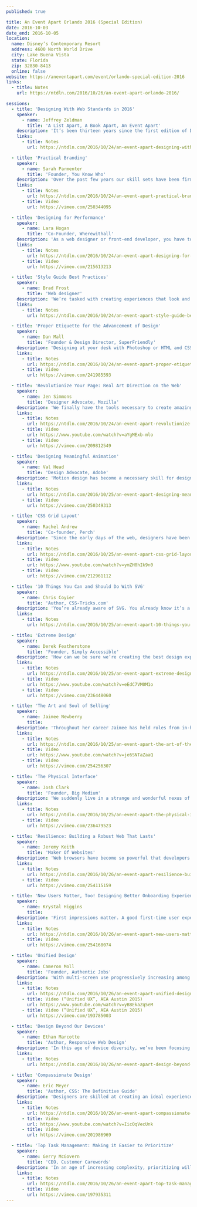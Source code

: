 ```yaml
---
published: true

title: An Event Apart Orlando 2016 (Special Edition)
date: 2016-10-03
date_end: 2016-10-05
location:
  name: Disney’s Contemporary Resort
  address: 4600 North World Drive
  city: Lake Buena Vista
  state: Florida
  zip: 32830-8413
  online: false
website: https://aneventapart.com/event/orlando-special-edition-2016
links:
  - title: Notes
    url: https://ntdln.com/2016/10/26/an-event-apart-orlando-2016/

sessions:
  - title: 'Designing With Web Standards in 2016'
    speaker:
      - name: Jeffrey Zeldman
        title: 'A List Apart, A Book Apart, An Event Apart'
    description: 'It’s been thirteen years since the first edition of Designing With Web Standards turned our industry on its ear, changing the way we design and develop websites. ​In a web ruled by Flash, table layouts, and sites coded to work in only one browser or another, DWWS showed how to make web content and experiences available to all people, browsers, devices, and search engines. It was heady stuff back in 2003. But how well do the tactics and strategies the book and subsequent editions recommended hold up in our multi-device, framework- and app-driven web of 2016? Is it time to discard progressive enhancement, semantic markup, and accessibility? Or can these ​techniques still help us master today’s complex design and development challenges? Survey the state of the art, and learn how to ensure that your site will work everywhere—today and tomorrow.'
    links:
      - title: Notes
        url: https://ntdln.com/2016/10/24/an-event-apart-designing-with-web-standards-in-2016/

  - title: 'Practical Branding'
    speaker:
      - name: Sarah Parmenter
        title: 'Founder, You Know Who'
    description: 'Over the past few years our skill sets have been firmly planted in understanding this new era of multi-faceted web design. While we’ve all been busy making sure our designs adhere to the latest flat trend and performance specifications, we’ve forgotten that what once got us all talking, before we looked under the hood at the code, was visually striking websites. We’ve come to believe that simply re-designing to increase visual pleasure and memorability is somehow not okay. In this talk, Sarah will discuss what designing brands (including personal brands) looks like in 2017 and the social ecosystems that accompany them—without a “golden ratio” overlay in sight.'
    links:
      - title: Notes
        url: https://ntdln.com/2016/10/24/an-event-apart-practical-branding/
      - title: Video
        url: https://vimeo.com/250344095

  - title: 'Designing for Performance'
    speaker:
      - name: Lara Hogan
        title: 'Co-Founder, Wherewithall'
    description: 'As a web designer or front-end developer, you have tough choices to make when it comes to weighing aesthetics and performance. Images, fonts, layout, and interactivity are necessary to engage your audience, and each has an enormous impact on page load time and the overall user experience. This talk will focus on performance basics from a design and front-end perspective, including tips for optimizing design assets and patterns. Lara will also cover some tips for approaching your project with page speed in mind, how to make decisions about aesthetics and speed during the design process, and how to help those around you care about performance.'
    links:
      - title: Notes
        url: https://ntdln.com/2016/10/24/an-event-apart-designing-for-performance/
      - title: Video
        url: https://vimeo.com/215613213

  - title: 'Style Guide Best Practices'
    speaker:
      - name: Brad Frost
        title: 'Web designer'
    description: 'We’re tasked with creating experiences that look and function beautifully across a dizzying array of devices and environments. That’s a tall order in and of itself, but once you factor in other team members, clients, stakeholders, and organizational quirks, things start looking downright intimidating. With so many variables to consider, we need solid ground to stand on. Style guides are quickly proving to be foundational tools for tackling this increasingly-diverse web landscape while still maintaining your sanity. Style guides promote consistency, establish a shared vocabulary, make testing easier, and lay a future-friendly foundation. This session will detail best practices and considerations for creating and maintaining style guides, so you can set up your organization for success.'
    links:
      - title: Notes
        url: https://ntdln.com/2016/10/24/an-event-apart-style-guide-best-practices/

  - title: 'Proper Etiquette for the Advancement of Design'
    speaker:
      - name: Dan Mall
        title: 'Founder & Design Director, SuperFriendly'
    description: 'Designing at your desk with Photoshop or HTML and CSS is easy, but getting your bosses and clients to give your work their stamp of approval is often quite a feat. In this presentation, Dan will share some stories of tools, methodologies, and non-traditional deliverables that can help you get the buy-in you need. Follow along to learn how to make everyone you work with say “please” and “thank you!”'
    links:
      - title: Notes
        url: https://ntdln.com/2016/10/24/an-event-apart-proper-etiquette-for-the-advancement-of-design/
      - title: Video
        url: https://vimeo.com/241985593

  - title: 'Revolutionize Your Page: Real Art Direction on the Web'
    speaker:
      - name: Jen Simmons
        title: 'Designer Advocate, Mozilla'
    description: 'We finally have the tools necessary to create amazing page designs on the web. Now we can art direct our layouts, leveraging the power and tradition of graphic design. In this eye-opening talk, Jen will explore concrete examples of an incredible range of new possibilities. She’ll walk through a step-by-step design process for figuring out how to create a layout as unique as your content. You’ll learn how Flexbox, Grid, Shapes, Multicolumn, Viewport Units, and more can be combined together to revolutionize how you approach the page —any page.'
    links:
      - title: Notes
        url: https://ntdln.com/2016/10/24/an-event-apart-revolutionize-your-page-art-direction-on-the-web/
      - title: Video
        url: https://www.youtube.com/watch?v=aYgMExb-mlo
      - title: Video
        url: https://vimeo.com/209812549

  - title: 'Designing Meaningful Animation'
    speaker:
      - name: Val Head
        title: 'Design Advocate, Adobe'
    description: 'Motion design has become a necessary skill for designing and building the modern web. The character and energy that motion brings to an interface is becoming as expected on the web as it is in other media. Great web animation comes from thinking like a motion designer and brand steward, matching the motion we add to our message and design goals. Learn key animation principles such as timing, offsets, and secondary action as they apply to interface design decisions—plus motion principles specific to designing animated interactions. Consider this your crash course on becoming a motion design pro!'
    links:
      - title: Notes
        url: https://ntdln.com/2016/10/25/an-event-apart-designing-meaningful-animation/
      - title: Video
        url: https://vimeo.com/250349313

  - title: 'CSS Grid Layout'
    speaker:
      - name: Rachel Andrew
        title: 'Co-founder, Perch'
    description: 'Since the early days of the web, designers have been trying to lay out web pages using grid systems. Likewise, almost every CSS framework attempts to implement some kind of grid system, using floats and often leaning on preprocessors. The CSS Grid Layout module brings us a native CSS Grid system for the first time—a grid system that does not rely on document source order, and can create complex layouts which are easily redefined with media queries. Following along with practical examples, you’ll learn how Grid works, and how it can be used to implement modern layouts and responsive designs.'
    links:
      - title: Notes
        url: https://ntdln.com/2016/10/25/an-event-apart-css-grid-layout/
      - title: Video
        url: https://www.youtube.com/watch?v=ymZH0hIk9n0
      - title: Video
        url: https://vimeo.com/212961112

  - title: '10 Things You Can and Should Do With SVG'
    speaker:
      - name: Chris Coyier
        title: 'Author, CSS-Tricks.com'
    description: 'You’re already aware of SVG. You already know it’s a vector image format. But how does that affect your daily life as a front end developer and designer? In this fun, compelling, and information-packed session, Chris will count down 10 things you could (and should!) be doing with SVG. It’s one of those technologies that is chock full of possibilities and benefits, yet conspicuously missing from most people’s toolbelts. Find out why it deserves a prime spot on yours.'
    links:
      - title: Notes
        url: https://ntdln.com/2016/10/25/an-event-apart-10-things-you-can-and-should-do-with-svg/

  - title: 'Extreme Design'
    speaker:
      - name: Derek Featherstone
        title: 'Founder, Simply Accessible'
    description: 'How can we be sure we’re creating the best design experiences possible? It turns out that creating great experiences for a particular subset of our users—people with disabilities—results in better designs for everyone. Focusing relentlessly on accessibility helps us think of extreme scenarios and ask questions like “how can we make this work eyes free?” and “how can we make this work with the least amount of typing?” Explore multiple methods of extremifying your designs—stressing them in ways they haven’t been stressed before—to illuminate opportunities for innovation, efficiency, and excellence that lead to great designs for everyone.'
    links:
      - title: Notes
        url: https://ntdln.com/2016/10/25/an-event-apart-extreme-design/
      - title: Video
        url: https://www.youtube.com/watch?v=eEdC7VM0M1o
      - title: Video
        url: https://vimeo.com/236448060

  - title: 'The Art and Soul of Selling'
    speaker:
      - name: Jaimee Newberry
        title:
    description: 'Throughout her career Jaimee has held roles from in-house teams, to agency partner, to independent consultant. Across these roles, she not only had to sell her own design work, but the work of her teams and colleagues, as well. It stands true that the most important skill she ever learned was how to sell design. Through stories of client interactions and learning experiences, Jaimee will share her two rules of design and describe how her “Check Yourself Checkpoints” have helped her sell design and close millions of dollars in deals, across the past seventeen years.'
    links:
      - title: Notes
        url: https://ntdln.com/2016/10/25/an-event-apart-the-art-of-the-sale/
      - title: Video
        url: https://www.youtube.com/watch?v=je6SNTaZaaQ
      - title: Video
        url: https://vimeo.com/254256307

  - title: 'The Physical Interface'
    speaker:
      - name: Josh Clark
        title: 'Founder, Big Medium'
    description: 'We suddenly live in a strange and wonderful nexus of digital and physical. Touchscreens let us hold information in our hands, and we touch, stretch, crumple, drag, and flick data itself. Our sensor-packed phones even reach beyond the screen to interact directly with the world around us. While these digital interfaces are becoming physical, the physical world is becoming digital, too. Objects, places, and even our bodies are lighting up with with sensors and connectivity. We’re not just clicking links anymore; we’re creating physical interfaces to digital systems. This requires new perspective and technique for web and product designers. The good news: it’s all within your reach. With a rich trove of examples, Designing for Touch author Josh Clark explores the practical, meaningful design opportunities for the web’s newly physical interfaces.'
    links:
      - title: Notes
        url: https://ntdln.com/2016/10/25/an-event-apart-the-physical-interface/
      - title: Video
        url: https://vimeo.com/236479523

  - title: 'Resilience: Building a Robust Web That Lasts'
    speaker:
      - name: Jeremy Keith
        title: 'Maker Of Websites'
    description: 'Web browsers have become so powerful that developers are now treating them as if they were a runtime environment as predictable as any other. But the truth is that we still need to deal with many unknown factors that torpedo our assumptions. The web is where Postel’s Law meets Murphy’s Law, so we can’t treat web development as if it were just another flavor of software. Instead we must work with the grain of the web. You’ll learn tried and tested (as well as new) approaches to building for the web that will result in experiences that are robust, flexible, and resilient.'
    links:
      - title: Notes
        url: https://ntdln.com/2016/10/26/an-event-apart-resilience-building-a-robust-web-that-lasts/
      - title: Video
        url: https://vimeo.com/254115159

  - title: 'New Users Matter, Too! Designing Better Onboarding Experiences'
    speaker:
      - name: Krystal Higgins
        title:
    description: 'First impressions matter. A good first​-​time user experience establishes a foundation for future engagement, while a bad one can mean abandonment. What kind of first impression is your product giving? This ​presentation is for anyone who designs products​​ and wants to create an experience that better engages and informs new users. You’ll get an overview of best practices as they relate to learning and engagement, including patterns and anti-patterns. You’ll also get suggestions for next steps, regardless of whether you’re starting on a fresh new ​site or ​product​,​ or revising an existing one.'
    links:
      - title: Notes
        url: https://ntdln.com/2016/10/26/an-event-apart-new-users-matter-too-designing-better-onboarding-experiences/
      - title: Video
        url: https://vimeo.com/254168074

  - title: 'Unified Design'
    speaker:
      - name: Cameron Moll
        title: 'Founder, Authentic Jobs'
    description: 'With multi-screen use progressively increasing among web users, creating a unified user experience across screens is imperative to our work. Responsive Web Design laid the foundation for designing multi-screen UX within the browser, and Unified UX aims to build on that foundation by unifying the entire internet experience—browser or not. This session examines what’s required to deliver a unified, consistent user experience regardless of where the digital experience begins, continues, and ends. You’ll learn how to unite your entire internet presence, not just your web presence, and you’ll take away practical advice for creating unified user experiences and fostering a mindset of unity among your organization.'
    links:
      - title: Notes
        url: https://ntdln.com/2016/10/26/an-event-apart-unified-design/
      - title: Video (“Unified UX”, AEA Austin 2015)
        url: https://www.youtube.com/watch?v=yB8EkaZq5eM
      - title: Video (“Unified UX”, AEA Austin 2015)
        url: https://vimeo.com/193785003

  - title: 'Design Beyond Our Devices'
    speaker:
      - name: Ethan Marcotte
        title: 'Author, Responsive Web Design'
    description: 'In this age of device diversity, we’ve been focusing less on pages, and more on patterns: reusable bits of design and content we stitch together into responsive design systems. But those patterns bring puzzles: how should they adapt, and why? And how do we, well, design with them? Let’s look at a few answers to those questions, and start moving our design practices beyond the screens in front of us.'
    links:
      - title: Notes
        url: https://ntdln.com/2016/10/26/an-event-apart-design-beyond-our-devices/

  - title: 'Compassionate Design'
    speaker:
      - name: Eric Meyer
        title: 'Author, CSS: The Definitive Guide'
    description: 'Designers are skilled at creating an ideal experience for idealized users. But what happens when our idealized experience collides with messy, human reality? Designs can frustrate, alienate, or even offend; form options can exclude; on-boarding processes can turn away; interactions can reject or even endanger. The more we build websites and digital products that touch every aspect of our lives, the more critical it becomes for us to start designing for imperfect, distressed, and vulnerable situations—designing interfaces that don’t attempt to make everything seamless, but instead embrace and accommodate the rough edges of the human experience. In this talk, Eric will explore a wide variety of failure modes, from the small to the life-changing, and show how reorienting your perspective and making simple additions to your process can help anticipate and avoid these failures, leading to more humane, and ultimately more compassionate, outcomes.'
    links:
      - title: Notes
        url: https://ntdln.com/2016/10/26/an-event-apart-compassionate-design/
      - title: Video
        url: https://www.youtube.com/watch?v=IicOqVecUnk
      - title: Video
        url: https://vimeo.com/201986969

  - title: 'Top Task Management: Making it Easier to Prioritize'
    speaker:
      - name: Gerry McGovern
        title: 'CEO, Customer Carewords'
    description: 'In an age of increasing complexity, prioritizing will be a key skill. Anybody can add features or content. In fact, in this age of glut it’s the easiest thing in the world to do. Top Tasks Management helps you identify the top tasks in your projects (what really matters). Just as importantly, you’ll discover the tiny tasks, the low-level tasks that flood designs and content pages, smothering simplicity and confusing your users with an ocean of features and content. Top Tasks Management is a method, developed over ten years of research, that will help you focus on what really matters in your projects, giving you the evidence to remove that which doesn’t. It’s been used to great effect by organizations such as Cisco, Microsoft, Lenovo, Google, and the European Commission. Gerry will teach you how to identify the top and tiny tasks in your projects and you’ll walk away with a strategy, giving you the ability to defend your decisions to your team and to management.'
    links:
      - title: Notes
        url: https://ntdln.com/2016/10/26/an-event-apart-top-task-management-making-it-easier-to-prioritize/
      - title: Video
        url: https://vimeo.com/197935311
---
```

